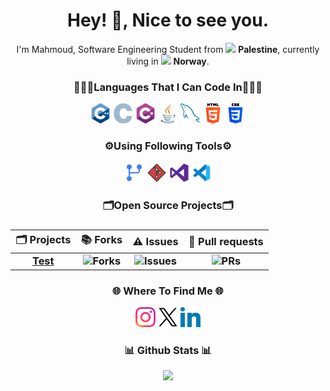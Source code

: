 <h1 align="center">
  Hey! 👋, Nice to see you.
</h1>

<p align="center">
  I'm Mahmoud, Software Engineering Student from
  <img src="https://cdn-icons-png.flaticon.com/512/168/168097.png" width="13"/> <b>Palestine</b>,
  currently living in
  <img src="https://cdn-icons-png.flaticon.com/512/168/168091.png" width="13"/> <b>Norway</b>.
</p>

<h3 align="center">👨🏻‍💻Languages That I Can Code In👨🏻‍💻</h3>

<p align="center">
  <img alt="cpp" src="assets/c-.png" width=32px/>
  <img alt="c" src="assets/c.png" width=32px/>
  <img alt="csharp" src="assets/c-sharp.png" width=32px/>
  <img alt="java" src="assets/java.png" width=32px/>
  <img alt="mysql" src="assets/mysql.png" width=32px/>
  <img alt="html5" src="assets/html-5.png" width=32px/>
  <img alt="css" src="assets/css-3.png" width=32px/>
</p>

<h3 align="center">⚙️Using Following Tools⚙️</h3>

<p align="center">
  <img alt="github actions" src="assets/code-branch.png" width=32px/>
  <img alt="git" src="assets/git.png" width=32px/>
  <img alt="vs" src="assets/vs.png" width=32px/>
  <img alt="vscode" src="assets/code.png" width=32px/>
</p>

<h3 align="center">🗂️Open Source Projects🗂️</h3>

<!-- Centered markdown table: the :---: makes each column centered -->
<h3 align="center">

<table align="center">
  <thead>
    <tr>
      <th align="center">🗂️ Projects</th>
      <th align="center">📚 Forks</th>
      <th align="center">⚠️ Issues</th>
      <th align="center">🧲 Pull requests</th>
    </tr>
  </thead>
  <tbody>
    <tr>
      <td align="center"><a href="https://github.com/intelicer"><b>Test</b></a></td>
      <td align="center"><img alt="Forks" src="https://img.shields.io/github/forks/thmsgbrt/react-simple-pull-to-refresh?style=flat-square&labelColor=343b41" /></td>
      <td align="center"><img alt="Issues" src="https://img.shields.io/github/issues/thmsgbrt/react-simple-pull-to-refresh?style=flat-square&labelColor=343b41" /></td>
      <td align="center"><img alt="PRs" src="https://img.shields.io/github/issues-pr/thmsgbrt/react-simple-pull-to-refresh?style=flat-square&labelColor=343b41" /></td>
    </tr>
  </tbody>
</table>

</h3>

<h3 align="center">🌐 Where To Find Me 🌐</h3>

<p align="center">
    <img alt="Instagram" src="assets/insta.png" width=32px/>
    <img alt="X" src="assets/x.png" width=32px/>
    <img alt="LinkedIn" src="assets/in.png" width=32px />
</p>

<h3 align="center">📊 Github Stats 📊</h3>

<p align="center">
  <a href='https://github.com/intelicer/github-stats-transparent'>
  <img width=400 src='https://github-readme-stats.vercel.app/api/top-langs/?username=intelicer&theme=dark&show_icons=true&hide_border=true&layout=donut-vertical' />
  </p>
